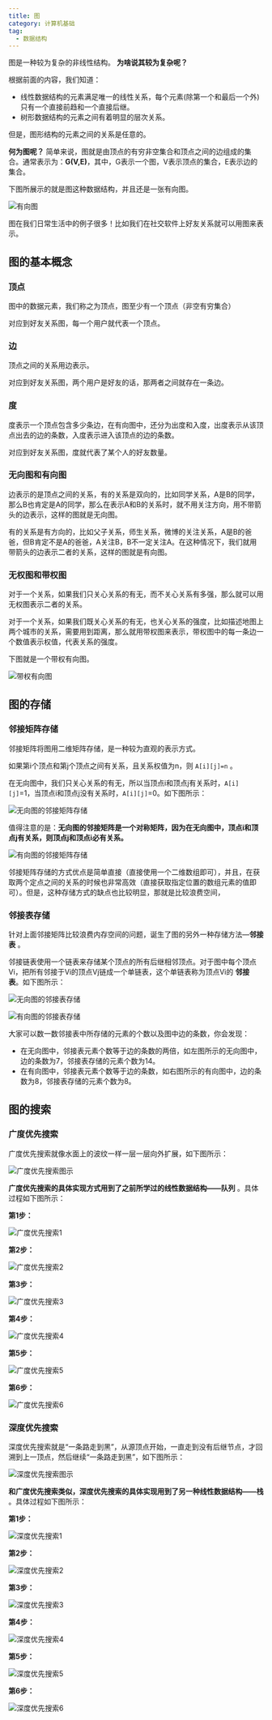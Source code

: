 ```yaml
---
title: 图
category: 计算机基础
tag:
  - 数据结构
---
```


图是一种较为复杂的非线性结构。 **为啥说其较为复杂呢？**

根据前面的内容，我们知道：

- 线性数据结构的元素满足唯一的线性关系，每个元素(除第一个和最后一个外)只有一个直接前趋和一个直接后继。
- 树形数据结构的元素之间有着明显的层次关系。

但是，图形结构的元素之间的关系是任意的。

**何为图呢？** 简单来说，图就是由顶点的有穷非空集合和顶点之间的边组成的集合。通常表示为：**G(V,E)**，其中，G表示一个图，V表示顶点的集合，E表示边的集合。

下图所展示的就是图这种数据结构，并且还是一张有向图。

![有向图](https://oss.javaguide.cn/github/javaguide/cs-basics/data-structure/directed-graph.png)

图在我们日常生活中的例子很多！比如我们在社交软件上好友关系就可以用图来表示。

## 图的基本概念

### 顶点
图中的数据元素，我们称之为顶点，图至少有一个顶点（非空有穷集合）

对应到好友关系图，每一个用户就代表一个顶点。

### 边
顶点之间的关系用边表示。

对应到好友关系图，两个用户是好友的话，那两者之间就存在一条边。

### 度
度表示一个顶点包含多少条边，在有向图中，还分为出度和入度，出度表示从该顶点出去的边的条数，入度表示进入该顶点的边的条数。

对应到好友关系图，度就代表了某个人的好友数量。

### 无向图和有向图
边表示的是顶点之间的关系，有的关系是双向的，比如同学关系，A是B的同学，那么B也肯定是A的同学，那么在表示A和B的关系时，就不用关注方向，用不带箭头的边表示，这样的图就是无向图。

有的关系是有方向的，比如父子关系，师生关系，微博的关注关系，A是B的爸爸，但B肯定不是A的爸爸，A关注B，B不一定关注A。在这种情况下，我们就用带箭头的边表示二者的关系，这样的图就是有向图。

### 无权图和带权图

对于一个关系，如果我们只关心关系的有无，而不关心关系有多强，那么就可以用无权图表示二者的关系。

对于一个关系，如果我们既关心关系的有无，也关心关系的强度，比如描述地图上两个城市的关系，需要用到距离，那么就用带权图来表示，带权图中的每一条边一个数值表示权值，代表关系的强度。

下图就是一个带权有向图。

![带权有向图](https://oss.javaguide.cn/github/javaguide/cs-basics/data-structure/weighted-directed-graph.png)

## 图的存储
### 邻接矩阵存储
邻接矩阵将图用二维矩阵存储，是一种较为直观的表示方式。

如果第i个顶点和第j个顶点之间有关系，且关系权值为n，则 `A[i][j]=n` 。

在无向图中，我们只关心关系的有无，所以当顶点i和顶点j有关系时，`A[i][j]`=1，当顶点i和顶点j没有关系时，`A[i][j]`=0。如下图所示：

![无向图的邻接矩阵存储](https://oss.javaguide.cn/github/javaguide/cs-basics/data-structure/adjacency-matrix-representation-of-undirected-graph.png)

值得注意的是：**无向图的邻接矩阵是一个对称矩阵，因为在无向图中，顶点i和顶点j有关系，则顶点j和顶点i必有关系。**

![有向图的邻接矩阵存储](https://oss.javaguide.cn/github/javaguide/cs-basics/data-structure/adjacency-matrix-representation-of-directed-graph.png)

邻接矩阵存储的方式优点是简单直接（直接使用一个二维数组即可），并且，在获取两个定点之间的关系的时候也非常高效（直接获取指定位置的数组元素的值即可）。但是，这种存储方式的缺点也比较明显，那就是比较浪费空间，

### 邻接表存储

针对上面邻接矩阵比较浪费内存空间的问题，诞生了图的另外一种存储方法—**邻接表** 。

邻接链表使用一个链表来存储某个顶点的所有后继相邻顶点。对于图中每个顶点Vi，把所有邻接于Vi的顶点Vj链成一个单链表，这个单链表称为顶点Vi的 **邻接表**。如下图所示：

![无向图的邻接表存储](https://oss.javaguide.cn/github/javaguide/cs-basics/data-structure/adjacency-list-representation-of-undirected-graph.png)

![有向图的邻接表存储](https://oss.javaguide.cn/github/javaguide/cs-basics/data-structure/adjacency-list-representation-of-directed-graph.png)

大家可以数一数邻接表中所存储的元素的个数以及图中边的条数，你会发现：

- 在无向图中，邻接表元素个数等于边的条数的两倍，如左图所示的无向图中，边的条数为7，邻接表存储的元素个数为14。
- 在有向图中，邻接表元素个数等于边的条数，如右图所示的有向图中，边的条数为8，邻接表存储的元素个数为8。

## 图的搜索
### 广度优先搜索
广度优先搜索就像水面上的波纹一样一层一层向外扩展，如下图所示：

![广度优先搜索图示](https://oss.javaguide.cn/github/javaguide/cs-basics/data-structure/breadth-first-search.png)

**广度优先搜索的具体实现方式用到了之前所学过的线性数据结构——队列** 。具体过程如下图所示：

**第1步：**

![广度优先搜索1](https://oss.javaguide.cn/github/javaguide/cs-basics/data-structure/breadth-first-search1.png)

**第2步：**

![广度优先搜索2](https://oss.javaguide.cn/github/javaguide/cs-basics/data-structure/breadth-first-search2.png)

**第3步：**

![广度优先搜索3](https://oss.javaguide.cn/github/javaguide/cs-basics/data-structure/breadth-first-search3.png)

**第4步：**

![广度优先搜索4](https://oss.javaguide.cn/github/javaguide/cs-basics/data-structure/breadth-first-search4.png)

**第5步：**

![广度优先搜索5](https://oss.javaguide.cn/github/javaguide/cs-basics/data-structure/breadth-first-search5.png)

**第6步：**

![广度优先搜索6](https://oss.javaguide.cn/github/javaguide/cs-basics/data-structure/breadth-first-search6.png)

### 深度优先搜索

深度优先搜索就是“一条路走到黑”，从源顶点开始，一直走到没有后继节点，才回溯到上一顶点，然后继续“一条路走到黑”，如下图所示：

![深度优先搜索图示](https://oss.javaguide.cn/github/javaguide/cs-basics/data-structure/depth-first-search.png)


**和广度优先搜索类似，深度优先搜索的具体实现用到了另一种线性数据结构——栈** 。具体过程如下图所示：

**第1步：**

![深度优先搜索1](https://oss.javaguide.cn/github/javaguide/cs-basics/data-structure/depth-first-search1.png)

**第2步：**

![深度优先搜索2](https://oss.javaguide.cn/github/javaguide/cs-basics/data-structure/depth-first-search2.png)

**第3步：**

![深度优先搜索3](https://oss.javaguide.cn/github/javaguide/cs-basics/data-structure/depth-first-search3.png)

**第4步：**

![深度优先搜索4](https://oss.javaguide.cn/github/javaguide/cs-basics/data-structure/depth-first-search4.png)

**第5步：**

![深度优先搜索5](https://oss.javaguide.cn/github/javaguide/cs-basics/data-structure/depth-first-search5.png)

**第6步：**

![深度优先搜索6](https://oss.javaguide.cn/github/javaguide/cs-basics/data-structure/depth-first-search6.png)

